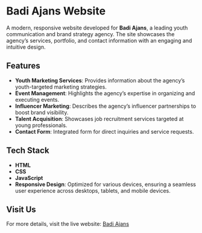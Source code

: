# Badi Ajans Website

A modern, responsive website developed for **Badi Ajans**, a leading youth communication and brand strategy agency. The site showcases the agency’s services, portfolio, and contact information with an engaging and intuitive design.

## Features
- **Youth Marketing Services**: Provides information about the agency’s youth-targeted marketing strategies.
- **Event Management**: Highlights the agency’s expertise in organizing and executing events.
- **Influencer Marketing**: Describes the agency’s influencer partnerships to boost brand visibility.
- **Talent Acquisition**: Showcases job recruitment services targeted at young professionals.
- **Contact Form**: Integrated form for direct inquiries and service requests.

## Tech Stack
- **HTML** 
- **CSS** 
- **JavaScript**
- **Responsive Design**: Optimized for various devices, ensuring a seamless user experience across desktops, tablets, and mobile devices.

## Visit Us
For more details, visit the live website: [Badi Ajans](https://badiajans.com)
